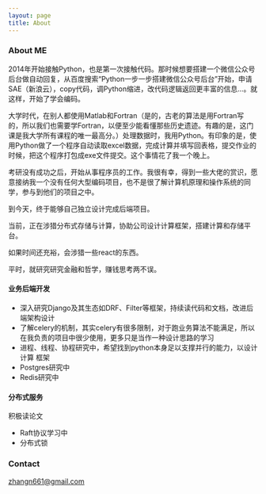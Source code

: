 ```yaml
---
layout: page
title: About
---
```


### About ME

2014年开始接触Python，也是第一次接触代码。那时候想要搭建一个微信公众号后台做自动回复，从百度搜索“Python一步一步搭建微信公众号后台”开始，申请SAE（新浪云），copy代码，调Python缩进，改代码逻辑返回更丰富的信息...。就这样，开始了学会编码。

大学时代，在别人都使用Matlab和Fortran（是的，古老的算法是用Fortran写的，所以我们也需要学Fortran，以便至少能看懂那些历史遗迹。有趣的是，这门课是我大学所有课程的唯一最高分。）处理数据时，我用Python。有印象的是，使用Python做了一个程序自动读取excel数据，完成计算并填写回表格，提交作业的时候，把这个程序打包成exe文件提交。这个事情花了我一个晚上。

考研没有成功之后，开始从事程序员的工作。我很有幸，得到一些大佬的赏识，愿意接纳我一个没有任何大型编码项目，也不是很了解计算机原理和操作系统的同学，参与到他们的项目之中。

到今天，终于能够自己独立设计完成后端项目。

当前，正在涉猎分布式存储与计算，协助公司设计计算框架，搭建计算和存储平台。

如果时间还充裕，会涉猎一些react的东西。

平时，就研究研究金融和哲学，赚钱思考两不误。

#### 业务后端开发

- 深入研究Django及其生态如DRF、Filter等框架，持续读代码和文档，改进后端架构设计
- 了解celery的机制，其实celery有很多限制，对于跑业务算法不能满足，所以在我负责的项目中很少使用，更多只是当作一种设计思路的学习
- 进程、线程、协程研究中，希望找到python本身足以支撑并行的能力，以设计计算 框架
- Postgres研究中
- Redis研究中

#### 分布式服务
积极读论文
- Raft协议学习中
- 分布式锁

### Contact

zhangn661@gmail.com
